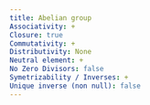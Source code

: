 ```yaml
---
title: Abelian group
Associativity: +
Closure: true
Commutativity: +
Distributivity: None
Neutral element: +
No Zero Divisors: false
Symetrizability / Inverses: +
Unique inverse (non null): false
---
```

